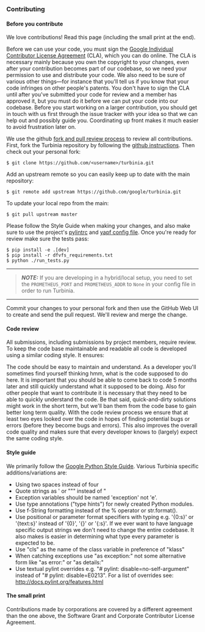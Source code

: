 ### Contributing

#### Before you contribute

We love contributions! Read this page (including the small print at the end).

Before we can use your code, you must sign the
[Google Individual Contributor License Agreement](https://developers.google.com/open-source/cla/individual?csw=1)
(CLA), which you can do online. The CLA is necessary mainly because you own the
copyright to your changes, even after your contribution becomes part of our
codebase, so we need your permission to use and distribute your code. We also
need to be sure of various other things—for instance that you'll tell us if you
know that your code infringes on other people's patents. You don't have to sign
the CLA until after you've submitted your code for review and a member has
approved it, but you must do it before we can put your code into our codebase.
Before you start working on a larger contribution, you should get in touch with
us first through the issue tracker with your idea so that we can help out and
possibly guide you. Coordinating up front makes it much easier to avoid
frustration later on.

We use the github
[fork and pull review process](https://docs.github.com/en/pull-requests/collaborating-with-pull-requests/proposing-changes-to-your-work-with-pull-requests/about-pull-requests)
to review all contributions. First, fork the Turbinia repository by following
the [github instructions](https://docs.github.com/en/get-started/quickstart/fork-a-repo).
Then check out your personal fork:

    $ git clone https://github.com/<username>/turbinia.git

Add an upstream remote so you can easily keep up to date with the main
repository:

    $ git remote add upstream https://github.com/google/turbinia.git

To update your local repo from the main:

    $ git pull upstream master

Please follow the Style Guide when making your changes, and also make sure to
use the project's
[pylintrc](https://github.com/google/turbinia/blob/master/.pylintrc)
and
[yapf config file](https://github.com/google/turbinia/blob/master/.style.yapf).
Once you're ready for review make sure the tests pass:

    $ pip install -e .[dev]
    $ pip install -r dfvfs_requirements.txt
    $ python ./run_tests.py


----
>  **_NOTE:_** If you are developing in a hybrid/local setup, you need to 
set the `PROMETHEUS_PORT` and `PROMETHEUS_ADDR` to `None` in your config file
in order to run Turbinia. 
----

Commit your changes to your personal fork and then use the GitHub Web UI to
create and send the pull request. We'll review and merge the change.

#### Code review

All submissions, including submissions by project members, require review. To
keep the code base maintainable and readable all code is developed using a
similar coding style. It ensures:

The code should be easy to maintain and understand. As a developer you'll
sometimes find yourself thinking hmm, what is the code supposed to do here. It
is important that you should be able to come back to code 5 months later and
still quickly understand what it supposed to be doing. Also for other people
that want to contribute it is necessary that they need to be able to quickly
understand the code. Be that said, quick-and-dirty solutions might work in the
short term, but we'll ban them from the code base to gain better long term
quality. With the code review process we ensure that at least two eyes looked
over the code in hopes of finding potential bugs or errors (before they become
bugs and errors). This also improves the overall code quality and makes sure
that every developer knows to (largely) expect the same coding style.

#### Style guide

We primarily follow the
[Google Python Style Guide](https://google.github.io/styleguide/pyguide.html).
Various Turbinia specific additions/variations are:

*   Using two spaces instead of four
*   Quote strings as ' or """ instead of "
*   Exception variables should be named 'exception' not 'e'.
*   Use type annotations ("type hints") for newly created Python modules.
*   Use f-String formatting instead of the % operator or str.format().
*   Use positional or parameter format specifiers with typing e.g. '{0:s}' or
    '{text:s}' instead of '{0}', '{}' or '{:s}'. If we ever want to have
    language specific output strings we don't need to change the entire
    codebase. It also makes is easier in determining what type every parameter
    is expected to be.
*   Use "cls" as the name of the class variable in preference of "klass"
*   When catching exceptions use "as exception:" not some alternative form like
    "as error:" or "as details:"
*   Use textual pylint overrides e.g. "# pylint: disable=no-self-argument"
    instead of "# pylint: disable=E0213". For a list of overrides see:
    http://docs.pylint.org/features.html

#### The small print

Contributions made by corporations are covered by a different agreement than the
one above, the Software Grant and Corporate Contributor License Agreement.
